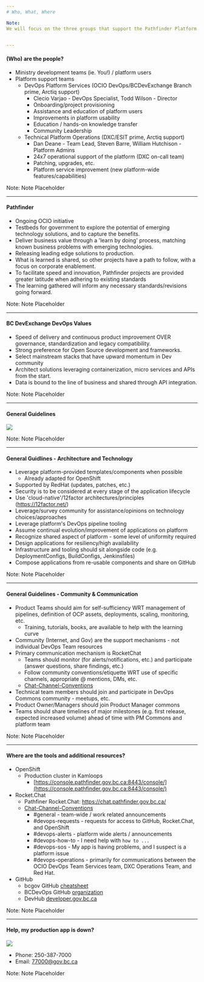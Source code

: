 ```yaml
---
# Who, What, Where

Note:
We will focus on the three groups that support the Pathfinder Platform


---
```

#### (Who) are the people?
- Ministry development teams (ie. You!) / platform users
- Platform support teams
    - DevOps Platform Services (OCIO DevOps/BCDevExchange Branch prime, Arctiq support)
        - Clecio Varjao - DevOps Specialist, Todd Wilson - Director
        - Onboarding/project provisioning
        - Assistance and education of platform users
        - Improvements in platform usability
        - Education / hands-on knowledge transfer
        - Community Leadership        
    - Technical Platform Operations (DXC/ESIT prime, Arctiq support)
        - Dan Deane - Team Lead, Steven Barre, William Hutchison - Platform Admins
        - 24x7 operational support of the platform (DXC on-call team)
        - Patching, upgrades, etc. 
        - Platform service improvement (new platform-wide features/capabilities)

Note:
Note Placeholder


---
#### Pathfinder
- Ongoing OCIO initiative
- Testbeds for government to explore the potential of emerging technology solutions, and to capture the benefits. 
- Deliver business value through a 'learn by doing' process, matching known business problems with emerging technologies.
- Releasing leading edge solutions to production.
- What is learned is shared, so other projects have a path to follow, with a focus on corporate enablement.
- To facilitate speed and innovation, Pathfinder projects are provided greater latitude when adhering to existing standards 
- The learning gathered will inform any necessary standards/revisions going forward.

Note:
Note Placeholder


---
#### BC DevExchange DevOps Values
- Speed of delivery and continuous product improvement OVER governance, standardization and legacy compatibility.
- Strong preference for Open Source development and frameworks.
- Select mainstream stacks that have upward momentum in Dev community
- Architect solutions leveraging containerization, micro services and APIs from the start.
- Data is bound to the line of business and shared through API integration.

Note:
Note Placeholder


---
#### General Guidelines
![](content/01_who_what_where/guidelines_meme.png)<!-- .element style="border: 0; background: None; box-shadow: None" -->

Note:
Note Placeholder


---
#### General Guidlines - Architecture and Technology
- Leverage platform-provided templates/components when possible
    - Already adapted for OpenShift
- Supported by RedHat (updates, patches, etc.)
- Security is to be considered at every stage of the application lifecycle
- Use 'cloud-native'/12factor architectures/principles (https://12factor.net/)
- Leverage/survey community for assistance/opinions on technology choices/approaches 
- Leverage platform's DevOps pipeline tooling
- Assume continual evolution/improvement of applications on platform
- Recognize shared aspect of platform - some level of uniformity required
- Design applications for resiliency/high availability
- Infrastructure and tooling should sit alongside code (e.g. DeploymentConfigs, BuildConfigs, Jenkinsfiles)
- Compose applications from re-usable components and share on GitHub

Note:
Note Placeholder


---
#### General Guidelines - Community & Communication
- Product Teams should aim for self-sufficiency WRT management of pipelines, definition of OCP assets, deployments, scaling, monitoring, etc.
    - Training, tutorials, books, are available to help with the learning curve
- Community (Internet, and Gov) are the support mechanisms - not individual DevOps Team resources
- Primary communication mechanism is RocketChat
    - Teams should  monitor (for alerts/notifications, etc.) and participate (answer questions, share findings, etc.)
    - Follow community conventions/etiquette WRT use of specific channels, appropriate @ mentions, DMs, etc.
    - [Chat-Channel-Conventions](https://developer.gov.bc.ca/Community-Enablers-and-Events/Chat-Channel-Conventions)
- Technical team members should join and participate in DevOps Commons community - meetups, etc.
- Product Owner/Managers should join Product Manager commons
- Teams should share timelines of major milestones (e.g. first release, expected increased volume) ahead of time with PM Commons and platform team

Note:
Note Placeholder


---
#### Where are the tools and additional resources?
- OpenShift
    - Production cluster in Kamloops
        - [https://console.pathfinder.gov.bc.ca:8443/console/](https://console.pathfinder.gov.bc.ca:8443/console/)
- Rocket.Chat
    - Pathfiner Rocket.Chat: https://chat.pathfinder.gov.bc.ca/
    - [Chat-Channel-Conventions](https://developer.gov.bc.ca/Community-Enablers-and-Events/Chat-Channel-Conventions)
        - #general - team-wide / work related announcements
        - #devops-requests - requests for access to GitHub, Rocket.Chat, and OpenShift
        - #devops-alerts - platform wide alerts / announcements
        - #devops-how-to - I need help with `how to ... `
        - #devops-sos - My app is having problems, and I suspect is a platform issue
        - #devops-operations - primarily for communications between the OCIO DevOps Team Services team, DXC Operations Team, and Red Hat.
- GitHub
    - bcgov GitHub [cheatsheet](https://github.com/bcgov/BC-Policy-Framework-For-GitHub/blob/master/BC-Gov-Org-HowTo/Cheatsheet.md)
    - BCDevOps GitHub [organization](https://github.com/orgs/BCDevOps)
    - DevHub [developer.gov.bc.ca](https://developer.gov.bc.ca)

Note:
Note Placeholder


---
#### Help, my production app is down?
![](content/01_who_what_where/support.png)<!-- .element style="border: 0; background: None; box-shadow: None" -->
- Phone: 250-387-7000
- Email: 77000@gov.bc.ca

Note:
Note Placeholder


